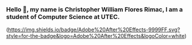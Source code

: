 ### Hello 👋, my name is Christopher William Flores Rimac, I am a student of Computer Science at UTEC.
(https://img.shields.io/badge/Adobe%20After%20Effects-9999FF.svg?style=for-the-badge&logo=Adobe%20After%20Effects&logoColor=white)
<!--
**christopherwilliamflores/christopherwilliamflores** is a ✨ _special_ ✨ repository because its `README.md` (this file) appears on your GitHub profile.

Here are some ideas to get you started:

- 🔭 I’m currently working on ...
- 🌱 I’m currently learning ...
- 👯 I’m looking to collaborate on ...
- 🤔 I’m looking for help with ...
- 💬 Ask me about ...
- 📫 How to reach me: ...
- 😄 Pronouns: ...
- ⚡ Fun fact: ...
-->
